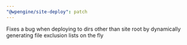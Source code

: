 ```yaml
---
"@wpengine/site-deploy": patch
---
```


Fixes a bug when deploying to dirs other than site root by dynamically generating file exclusion lists on the fly
